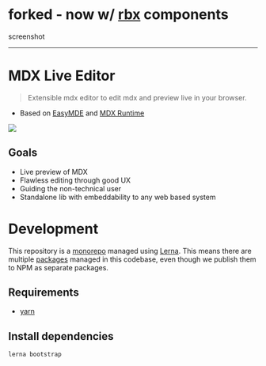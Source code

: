 # forked - now w/ [rbx](https://dfee.github.io/rbx/) components

screenshot

---

# MDX Live Editor

> Extensible mdx editor to edit mdx and preview live in your browser.

* Based on [EasyMDE](https://github.com/Ionaru/easy-markdown-editor) and [MDX Runtime](https://mdxjs.com/advanced/runtime/)

[![](https://raw.githubusercontent.com/axe312ger/mdx-live-editor/master/demo.jpg)](https://axe312ger.github.io/mdx-live-editor/)

## Goals

* Live preview of MDX
* Flawless editing through good UX
* Guiding the non-technical user
* Standalone lib with embeddability to any web based system

# Development

This repository is a [monorepo](https://trunkbaseddevelopment.com/monorepos/) managed using [Lerna](https://lerna.js.org/). This means there are multiple [packages](https://github.com/axe312ger/mdx-live-editor/tree/packages) managed in this codebase, even though we publish them to NPM as separate packages.

## Requirements

* [yarn](https://yarnpkg.com/en/docs/install)

## Install dependencies
```
lerna bootstrap
```
